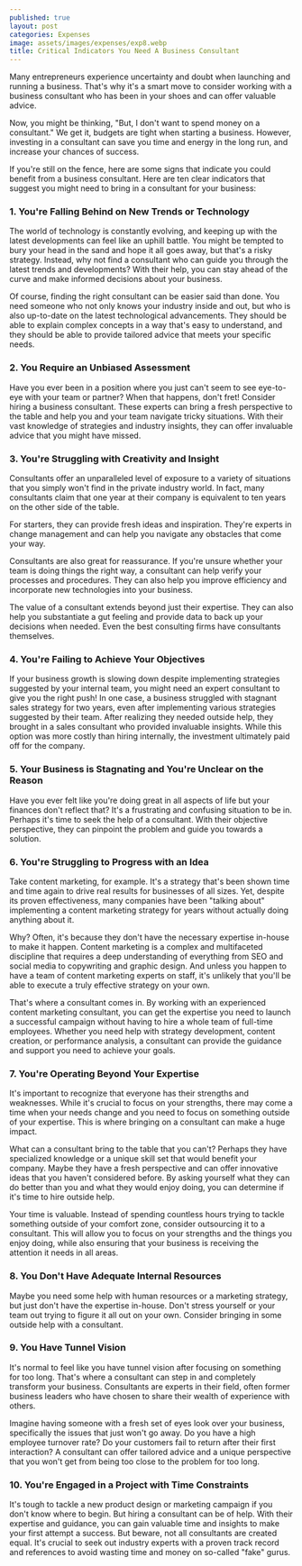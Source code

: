 ```yaml
---
published: true
layout: post
categories: Expenses
image: assets/images/expenses/exp8.webp
title: Critical Indicators You Need A Business Consultant
---
```


Many entrepreneurs experience uncertainty and doubt when launching and running a business. That's why it's a smart move to consider working with a business consultant who has been in your shoes and can offer valuable advice.

Now, you might be thinking, "But, I don't want to spend money on a consultant." We get it, budgets are tight when starting a business. However, investing in a consultant can save you time and energy in the long run, and increase your chances of success. 

If you're still on the fence, here are some signs that indicate you could benefit from a business consultant. Here are ten clear indicators that suggest you might need to bring in a consultant for your business:

### 1. You're Falling Behind on New Trends or Technology
The world of technology is constantly evolving, and keeping up with the latest developments can feel like an uphill battle. You might be tempted to bury your head in the sand and hope it all goes away, but that's a risky strategy. Instead, why not find a consultant who can guide you through the latest trends and developments? With their help, you can stay ahead of the curve and make informed decisions about your business.

Of course, finding the right consultant can be easier said than done. You need someone who not only knows your industry inside and out, but who is also up-to-date on the latest technological advancements. They should be able to explain complex concepts in a way that's easy to understand, and they should be able to provide tailored advice that meets your specific needs.

### 2. You Require an Unbiased Assessment
Have you ever been in a position where you just can't seem to see eye-to-eye with your team or partner? When that happens, don't fret! Consider hiring a business consultant. These experts can bring a fresh perspective to the table and help you and your team navigate tricky situations. With their vast knowledge of strategies and industry insights, they can offer invaluable advice that you might have missed.

### 3. You're Struggling with Creativity and Insight
Consultants offer an unparalleled level of exposure to a variety of situations that you simply won't find in the private industry world. In fact, many consultants claim that one year at their company is equivalent to ten years on the other side of the table.

For starters, they can provide fresh ideas and inspiration. They're experts in change management and can help you navigate any obstacles that come your way.

Consultants are also great for reassurance. If you're unsure whether your team is doing things the right way, a consultant can help verify your processes and procedures. They can also help you improve efficiency and incorporate new technologies into your business.

The value of a consultant extends beyond just their expertise. They can also help you substantiate a gut feeling and provide data to back up your decisions when needed. Even the best consulting firms have consultants themselves.

### 4. You're Failing to Achieve Your Objectives
If your business growth is slowing down despite implementing strategies suggested by your internal team, you might need an expert consultant to give you the right push! In one case, a business struggled with stagnant sales strategy for two years, even after implementing various strategies suggested by their team. After realizing they needed outside help, they brought in a sales consultant who provided invaluable insights. While this option was more costly than hiring internally, the investment ultimately paid off for the company.

### 5. Your Business is Stagnating and You're Unclear on the Reason
Have you ever felt like you're doing great in all aspects of life but your finances don't reflect that? It's a frustrating and confusing situation to be in. Perhaps it's time to seek the help of a consultant. With their objective perspective, they can pinpoint the problem and guide you towards a solution.

### 6. You're Struggling to Progress with an Idea
Take content marketing, for example. It's a strategy that's been shown time and time again to drive real results for businesses of all sizes. Yet, despite its proven effectiveness, many companies have been "talking about" implementing a content marketing strategy for years without actually doing anything about it.

Why? Often, it's because they don't have the necessary expertise in-house to make it happen. Content marketing is a complex and multifaceted discipline that requires a deep understanding of everything from SEO and social media to copywriting and graphic design. And unless you happen to have a team of content marketing experts on staff, it's unlikely that you'll be able to execute a truly effective strategy on your own.

That's where a consultant comes in. By working with an experienced content marketing consultant, you can get the expertise you need to launch a successful campaign without having to hire a whole team of full-time employees. Whether you need help with strategy development, content creation, or performance analysis, a consultant can provide the guidance and support you need to achieve your goals.

### 7. You're Operating Beyond Your Expertise
It's important to recognize that everyone has their strengths and weaknesses. While it's crucial to focus on your strengths, there may come a time when your needs change and you need to focus on something outside of your expertise. This is where bringing on a consultant can make a huge impact.

What can a consultant bring to the table that you can't? Perhaps they have specialized knowledge or a unique skill set that would benefit your company. Maybe they have a fresh perspective and can offer innovative ideas that you haven't considered before. By asking yourself what they can do better than you and what they would enjoy doing, you can determine if it's time to hire outside help.

Your time is valuable. Instead of spending countless hours trying to tackle something outside of your comfort zone, consider outsourcing it to a consultant. This will allow you to focus on your strengths and the things you enjoy doing, while also ensuring that your business is receiving the attention it needs in all areas.

### 8. You Don't Have Adequate Internal Resources
Maybe you need some help with human resources or a marketing strategy, but just don't have the expertise in-house. Don't stress yourself or your team out trying to figure it all out on your own. Consider bringing in some outside help with a consultant.

### 9. You Have Tunnel Vision
It's normal to feel like you have tunnel vision after focusing on something for too long. That's where a consultant can step in and completely transform your business. Consultants are experts in their field, often former business leaders who have chosen to share their wealth of experience with others.

Imagine having someone with a fresh set of eyes look over your business, specifically the issues that just won't go away. Do you have a high employee turnover rate? Do your customers fail to return after their first interaction? A consultant can offer tailored advice and a unique perspective that you won't get from being too close to the problem for too long.

### 10. You're Engaged in a Project with Time Constraints
It's tough to tackle a new product design or marketing campaign if you don't know where to begin. But hiring a consultant can be of help. With their expertise and guidance, you can gain valuable time and insights to make your first attempt a success. But beware, not all consultants are created equal. It's crucial to seek out industry experts with a proven track record and references to avoid wasting time and money on so-called "fake" gurus.
